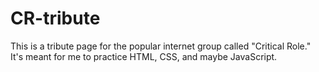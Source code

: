 # CR-tribute
This is a tribute page for the popular internet group called "Critical Role." It's meant for me to practice HTML, CSS, and maybe JavaScript.
